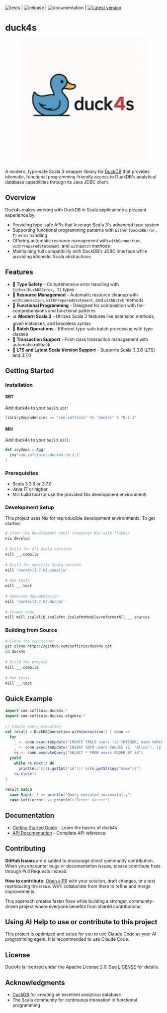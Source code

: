 
![tests](https://github.com/softinio/duck4s/actions/workflows/ci.yml/badge.svg) | ![release](https://github.com/softinio/duck4s/actions/workflows/release.yml/badge.svg)  | ![documentation](https://github.com/softinio/duck4s/actions/workflows/docs.yml/badge.svg) | [![Latest version](https://index.scala-lang.org/<organization>/<repository>/<artifact>/latest.svg)](https://index.scala-lang.org/softinio/duck4s/duck4s)

# duck4s

<p align="center">
  <img src="duck4s/docs/_assets/images/duck4s_logo.jpeg" alt="Duck4s Logo" width="400">
</p>

A modern, type-safe Scala 3 wrapper library for [DuckDB](https://duckdb.org/) that provides idiomatic, functional programming-friendly access to DuckDB's analytical database capabilities through its Java JDBC client.

## Overview

Duck4s makes working with DuckDB in Scala applications a pleasant experience by:
- Providing type-safe APIs that leverage Scala 3's advanced type system
- Supporting functional programming patterns with `Either[DuckDBError, T]` error handling
- Offering automatic resource management with `withConnection`, `withPreparedStatement`, and `withBatch` methods
- Maintaining full compatibility with DuckDB's JDBC interface while providing idiomatic Scala abstractions

## Features

- 🦆 **Type Safety** - Comprehensive error handling with `Either[DuckDBError, T]` types
- 🔧 **Resource Management** - Automatic resource cleanup with `withConnection`, `withPreparedStatement`, and `withBatch` methods
- 🚀 **Functional Programming** - Designed for composition with for-comprehensions and functional patterns
- 📊 **Modern Scala 3** - Utilizes Scala 3 features like extension methods, given instances, and braceless syntax
- 🔄 **Batch Operations** - Efficient type-safe batch processing with type classes
- 💼 **Transaction Support** - First-class transaction management with automatic rollback
- 📱 **LTS and Latest Scala Version Support** - Supports Scala 3.3.6 (LTS) and 3.7.0

## Getting Started

### Installation

#### SBT

Add duck4s to your `build.sbt`:

```scala
libraryDependencies += "com.softinio" %% "duck4s" % "0.1.1"
```

#### Mill

Add duck4s to your `build.mill`:

```scala
def ivyDeps = Agg(
  ivy"com.softinio::duck4s::0.1.1"
)
```

### Prerequisites

- Scala 3.3.6 or 3.7.0
- Java 17 or higher
- Mill build tool (or use the provided Nix development environment)

### Development Setup

This project uses Nix for reproducible development environments. To get started:

```bash
# Enter the development shell (requires Nix with flakes)
nix develop

# Build for all Scala versions
mill __.compile

# Build for specific Scala version
mill 'duck4s[3.7.0].compile'

# Run tests
mill __.test

# Generate documentation
mill 'duck4s[3.7.0].docJar'

# Format code
mill mill.scalalib.scalafmt.ScalafmtModule/reformatAll __.sources
```

### Building from Source

```bash
# Clone the repository
git clone https://github.com/softinio/duck4s.git
cd duck4s

# Build the project
mill __.compile

# Run tests
mill __.test
```

## Quick Example

```scala
import com.softinio.duck4s.*
import com.softinio.duck4s.algebra.*

// Simple query execution
val result = DuckDBConnection.withConnection() { conn =>
  for
    _ <- conn.executeUpdate("CREATE TABLE users (id INTEGER, name VARCHAR)")
    _ <- conn.executeUpdate("INSERT INTO users VALUES (1, 'Alice'), (2, 'Bob')")
    rs <- conn.executeQuery("SELECT * FROM users ORDER BY id")
  yield
    while rs.next() do
      println(s"${rs.getInt("id")}: ${rs.getString("name")}")
    rs.close()
}

result match
  case Right(_) => println("Query executed successfully")
  case Left(error) => println(s"Error: $error")
```

## Documentation

- [Getting Started Guide](https://softinio.github.io/duck4s/docs/getting-started.html) - Learn the basics of duck4s
- [API Documentation](https://softinio.github.io/duck4s/) - Complete API reference

## Contributing

**GitHub Issues** are disabled to encourage direct community contribution. When you encounter bugs or documentation issues, please contribute fixes through Pull Requests instead.

**How to contribute:** [Open a PR](https://github.com/softinio/duck4s/pulls) with your solution, draft changes, or a test reproducing the issue. We'll collaborate from there to refine and merge improvements.

This approach creates faster fixes while building a stronger, community-driven project where everyone benefits from shared contributions.

## Using AI Help to use or contribute to this project

This project is optimized and setup for you to use [Claude Code](https://www.anthropic.com/claude-code) as your AI programming agent. It is recommended to use Claude Code.


## License

Duck4s is licensed under the Apache License 2.0. See [LICENSE](LICENSE) for details.

## Acknowledgments

- [DuckDB](https://duckdb.org/) for creating an excellent analytical database
- The Scala community for continuous innovation in functional programming
